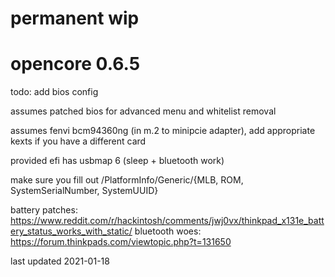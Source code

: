 # permanent wip

# opencore 0.6.5

todo: add bios config

assumes patched bios for advanced menu and whitelist removal

assumes fenvi bcm94360ng (in m.2 to minipcie adapter), add appropriate kexts if you have a different card

provided efi has usbmap 6 (sleep + bluetooth work)

make sure you fill out /PlatformInfo/Generic/{MLB, ROM, SystemSerialNumber, SystemUUID}

battery patches: https://www.reddit.com/r/hackintosh/comments/jwj0vx/thinkpad_x131e_battery_status_works_with_static/
bluetooth woes: https://forum.thinkpads.com/viewtopic.php?t=131650

last updated 2021-01-18
